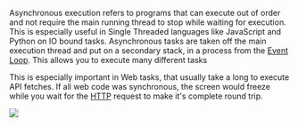 

Asynchronous execution refers to programs that can execute out of order and not require the main running thread to stop while waiting for execution. This is especially useful in Single Threaded languages like JavaScript and Python on IO bound tasks. Asynchronous tasks are taken off the main execution thread and put on a secondary stack, in a process from the [Event Loop](Event%20Loop.md). This allows you to execute many different tasks


This is especially important in Web tasks, that usually take a long to execute API fetches. If all web code was synchronous, the screen would freeze while you wait for the [HTTP](HTTP.md) request to make it's complete round trip.

![](Pasted%20image%2020220414000656.png)